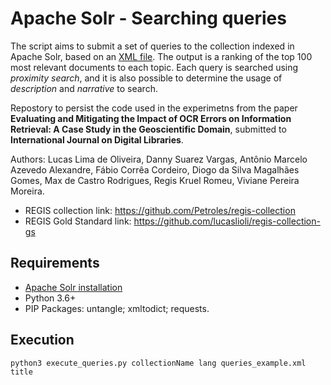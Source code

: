 # Apache Solr - Searching queries

The script aims to submit a set of queries to the collection indexed in Apache Solr, based on an [XML file](https://github.com/lucaslioli/solr-query-script/blob/main/queries_example.xml). The output is a ranking of the top 100 most relevant documents to each topic. Each query is searched using _proximity search_, and it is also possible to determine the usage of _description_ and _narrative_ to search.

Repostory to persist the code used in the experimetns from the paper **Evaluating and Mitigating the Impact of OCR Errors on Information Retrieval: A Case Study in the Geoscientific Domain**, submitted to **International Journal on Digital Libraries**.

Authors: Lucas Lima de Oliveira, Danny Suarez Vargas, Antônio Marcelo Azevedo Alexandre, Fábio Corrêa Cordeiro, Diogo da Silva Magalhães Gomes, Max de Castro Rodrigues, Regis Kruel Romeu, Viviane Pereira Moreira.

- REGIS collection link: https://github.com/Petroles/regis-collection
- REGIS Gold Standard link: https://github.com/lucaslioli/regis-collection-gs


## Requirements

* [Apache Solr installation](https://lucene.apache.org/solr/guide/7_7/installing-solr.html)
* Python 3.6+
* PIP Packages: untangle; xmltodict; requests.

## Execution

```
python3 execute_queries.py collectionName lang queries_example.xml title
```
